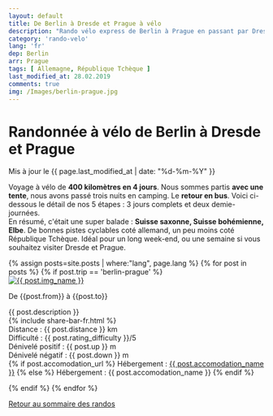```yaml
---
layout: default
title: De Berlin à Dresde et Prague à vélo
description: "Rando vélo express de Berlin à Prague en passant par Dresde. 400 kilomètres en 4 jours, Suisse-saxonne, Suisse-bohémienne, Elbe. Idéal pour un long week-end. Retrouvez le détail des étapes."
category: 'rando-velo'
lang: 'fr'
dep: Berlin
arr: Prague
tags: [ Allemagne, République Tchèque ]
last_modified_at: 28.02.2019
comments: true
img: /Images/berlin-prague.jpg
---
```


<div class="container blog">
  <div class="row">
    <div class="col-sm-12">
      <h1>Randonnée à vélo de Berlin à Dresde et Prague</h1>
      Mis à jour le {{ page.last_modified_at | date: "%d-%m-%Y" }}<br/>
      <p>Voyage à vélo de <strong>400 kilomètres en 4 jours</strong>. Nous sommes partis <strong>avec une tente</strong>, nous avons passé trois nuits en camping. Le <strong>retour en bus</strong>. Voici ci-dessous le détail de nos 5 étapes : 3 jours complets et deux demie-journées.<br/> En résumé, c'était une super balade : <strong>Suisse saxonne, Suisse bohémienne, Elbe</strong>. De bonnes pistes cyclables coté allemand, un peu moins coté République Tchèque. Idéal pour un long week-end, ou une semaine si vous souhaitez visiter Dresde et Prague.</p>  
    </div>
  </div>
</div>

<div class="container blog">
  {% assign posts=site.posts | where:"lang", page.lang %}
    {% for post in posts %}
      {% if post.trip == 'berlin-prague' %}

<div class="row vcenter">

<div class="col-sm-5">
  <a href="{{ post.map_url }}"><img src="{{ post.img }}" alt="{{ post.img_name }}" class="img responsive img-rounded"></a>
  
  </div>

<div class="col-sm-7">
    <p id="post_title">De {{post.from}} à {{post.to}}</p>
      {{ post.description }}<br/>
      {% include share-bar-fr.html %} <br/>
      Distance : {{ post.distance }} km<br/>
      Difficulté : {{ post.rating_difficulty }}/5<br/>
      Dénivelé positif : {{ post.up }} m<br/>
      Dénivelé négatif : {{ post.down }} m<br/>
      {% if post.accomodation_url  %}
      Hébergement : <a href="{{ post.accomodation_url }}" target="_blank">{{ post.accomodation_name }}</a>
      {% else %}
      Hébergement : {{ post.accomodation_name }}
      {% endif %}
</div>
</div>

<div id="spacer">
</div>

  {% endif %}
  {% endfor %}

<a href="/rando-velo/" class="btn btn-lg btn-block" id="post_btn">Retour au sommaire des randos</a>

</div>
